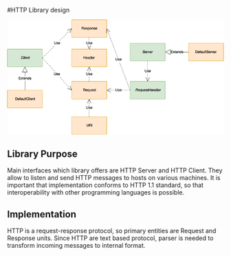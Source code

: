 #HTTP Library design

![HTTP Diagram](/docs/http-design.png)

## Library Purpose

Main interfaces which library offers are HTTP Server and HTTP Client. They allow to listen and send HTTP messages to hosts on various machines. It is important that implementation conforms to HTTP 1.1 standard, so that interoperability with other programming languages is possible.

## Implementation

HTTP is a request-response protocol, so primary entities are Request and Response units. Since HTTP are text based protocol, parser is needed to transform incoming messages to internal format.
